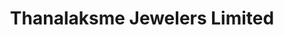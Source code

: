 ---
title: "Thanalaksme Jewelers Limited"
url: /ilford/thanalaksme-jewelers-limited/
shop: Schmuck
---